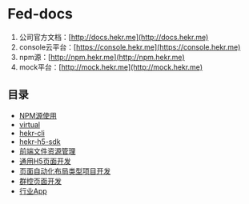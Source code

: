 # Fed-docs

1. 公司官方文档：[http://docs.hekr.me](http://docs.hekr.me)
2. console云平台：[https://console.hekr.me](https://console.hekr.me)
4. npm源：[http://npm.hekr.me](http://npm.hekr.me)
3. mock平台：[http://mock.hekr.me](http://mock.hekr.me)

## 目录

* [NPM源使用](./NPM源使用.md)
* [virtual](./virtual.md)
* [hekr-cli](./hekr-cli.md)
* [hekr-h5-sdk](./hekr-h5-sdk.md)
* [前端文件资源管理](./前端文件资源管理.md)
* [通用H5页面开发](./通用H5页面开发.md)
* [页面自动化布局类型项目开发](./自动化布局页面开发注意事项.md)
* [群控页面开发](./群控页面开发.md)
* [行业App](./行业app/README.md)
